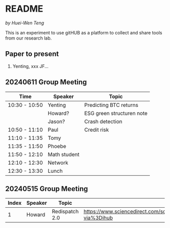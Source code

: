 # README

*by Huei-Wen Teng*


This is an experiment to use gitHUB as a platform to collect and share tools from our research lab. 


## Paper to present


1. Yenting, xxx JF...


## 20240611 Group Meeting


| Time | Speaker | Topic |
|----|----|----|
| 10:30 - 10:50 | Yenting | Predicting BTC returns|
| |Howard? | ESG green structuren note|
| |Jason? | Crash detection|
| 10:50 - 11:10 | Paul | Credit risk |
| 11:10 - 11:35| Tomy |
|11:35 - 11:50 | Phoebe|
| 11:50 - 12:10| Math student|  
| 12:10 - 12:30| Network|
| 12:30 - 13:30| Lunch |


 
## 20240515 Group Meeting

| Index | Speaker | Topic |Link|
|--|--|--|--|
|1 | Howard | Redispatch 2.0| https://www.sciencedirect.com/science/article/pii/S0306261923017154?via%3Dihub |






